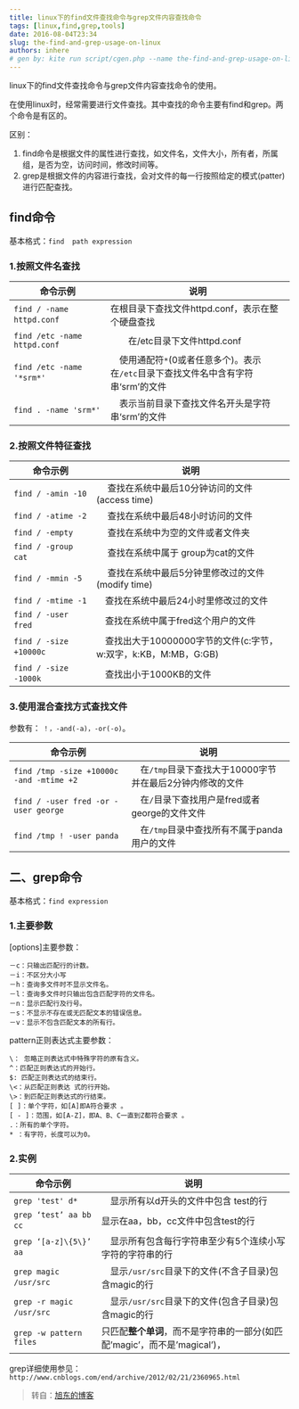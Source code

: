 ```yaml
---
title: linux下的find文件查找命令与grep文件内容查找命令
tags: [linux,find,grep,tools]
date: 2016-08-04T23:34
slug: the-find-and-grep-usage-on-linux
authors: inhere
# gen by: kite run script/cgen.php --name the-find-and-grep-usage-on-linux -c script/conf.ini
---
```


linux下的find文件查找命令与grep文件内容查找命令的使用。

在使用linux时，经常需要进行文件查找。其中查找的命令主要有find和grep。两个命令是有区的。

<!--truncate-->


区别：

1. find命令是根据文件的属性进行查找，如文件名，文件大小，所有者，所属组，是否为空，访问时间，修改时间等。 
2. grep是根据文件的内容进行查找，会对文件的每一行按照给定的模式(patter)进行匹配查找。

## find命令

基本格式：`find  path expression`

### 1.按照文件名查找

命令示例         |     说明
-----------------|------------------------------
`find / -name httpd.conf`　　| 在根目录下查找文件httpd.conf，表示在整个硬盘查找
`find /etc -name httpd.conf`  |　　在/etc目录下文件httpd.conf
`find /etc -name '*srm*'`　|　使用通配符`*`(0或者任意多个)。表示在`/etc`目录下查找文件名中含有字符串‘srm’的文件
`find . -name 'srm*'` 　|　表示当前目录下查找文件名开头是字符串‘srm’的文件

### 2.按照文件特征查找 　　　　

命令示例         |     说明
-----------------|------------------------------
`find / -amin -10` 　|　 查找在系统中最后10分钟访问的文件(access time)
`find / -atime -2`　|　  查找在系统中最后48小时访问的文件
`find / -empty` 　|　 查找在系统中为空的文件或者文件夹
`find / -group cat` 　|　 查找在系统中属于 group为cat的文件
`find / -mmin -5` 　|　 查找在系统中最后5分钟里修改过的文件(modify time)
`find / -mtime -1`　|　查找在系统中最后24小时里修改过的文件
`find / -user fred`　|　查找在系统中属于fred这个用户的文件
`find / -size +10000c`　|　查找出大于10000000字节的文件(c:字节，w:双字，k:KB，M:MB，G:GB)
`find / -size -1000k` 　|　查找出小于1000KB的文件

### 3.使用混合查找方式查找文件

参数有： `！，-and(-a)，-or(-o)`。

命令示例         |     说明
-----------------|------------------------------
`find /tmp -size +10000c -and -mtime +2`   | 　在`/tmp`目录下查找大于10000字节并在最后2分钟内修改的文件
`find / -user fred -or -user george`   | 　在`/`目录下查找用户是fred或者george的文件文件
`find /tmp ! -user panda`   |　在`/tmp`目录中查找所有不属于panda用户的文件


## 二、grep命令

 基本格式：`find expression`

### 1.主要参数

[options]主要参数：

```
－c：只输出匹配行的计数。
－i：不区分大小写
－h：查询多文件时不显示文件名。
－l：查询多文件时只输出包含匹配字符的文件名。
－n：显示匹配行及行号。
－s：不显示不存在或无匹配文本的错误信息。
－v：显示不包含匹配文本的所有行。
```

pattern正则表达式主要参数：

```
\： 忽略正则表达式中特殊字符的原有含义。
^：匹配正则表达式的开始行。
$: 匹配正则表达式的结束行。
\<：从匹配正则表达 式的行开始。
\>：到匹配正则表达式的行结束。
[ ]：单个字符，如[A]即A符合要求 。
[ - ]：范围，如[A-Z]，即A、B、C一直到Z都符合要求 。
.：所有的单个字符。
* ：有字符，长度可以为0。
```

### 2.实例　 

命令示例         |     说明
-----------------|------------------------------
`grep 'test' d*`　|　显示所有以d开头的文件中包含 test的行
`grep ‘test’ aa bb cc` 　　| 显示在aa，bb，cc文件中包含test的行
`grep ‘[a-z]\{5\}’ aa` 　|　显示所有包含每行字符串至少有5个连续小写字符的字符串的行
`grep magic /usr/src`　|　显示`/usr/src`目录下的文件(不含子目录)包含magic的行
`grep -r magic /usr/src`　|　显示`/usr/src`目录下的文件(包含子目录)包含magic的行
`grep -w pattern files` | 只匹配**整个单词**，而不是字符串的一部分(如匹配’magic’，而不是’magical’)，

grep详细使用参见：`http://www.cnblogs.com/end/archive/2012/02/21/2360965.html`

> 转自：[旭东的博客](http://www.cnblogs.com/xudong-bupt/archive/2013/03/23/2976793.html)

 

